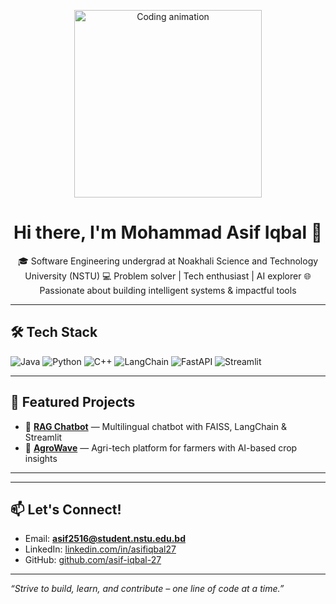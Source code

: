 <p align="center">
  <img src="https://media.giphy.com/media/qgQUggAC3Pfv687qPC/giphy.gif" width="300" alt="Coding animation">
</p>

<h1 align="center">Hi there, I'm Mohammad Asif Iqbal 👋</h1>

<p align="center">
  🎓 Software Engineering undergrad at Noakhali Science and Technology University (NSTU)  
💻 Problem solver | Tech enthusiast | AI explorer  
🌐 Passionate about building intelligent systems & impactful tools

</p>

---

## 🛠️ Tech Stack
![Java](https://img.shields.io/badge/Java-ED8B00?style=for-the-badge&logo=java&logoColor=white)
![Python](https://img.shields.io/badge/Python-3776AB?style=for-the-badge&logo=python&logoColor=white)
![C++](https://img.shields.io/badge/C++-00599C?style=for-the-badge&logo=cplusplus&logoColor=white)
![LangChain](https://img.shields.io/badge/LangChain-000000?style=for-the-badge&logo=LangChain&logoColor=white)
![FastAPI](https://img.shields.io/badge/FastAPI-009688?style=for-the-badge&logo=fastapi&logoColor=white)
![Streamlit](https://img.shields.io/badge/Streamlit-FF4B4B?style=for-the-badge&logo=streamlit&logoColor=white)

---

## 🚀 Featured Projects

- 🔎 [**RAG Chatbot**](https://github.com/asif-iqbal-27/RAG_ChatBot) — Multilingual chatbot with FAISS, LangChain & Streamlit    
- 🌾 [**AgroWave**](https://github.com/asif-iqbal-27/AgroWave) — Agri-tech platform for farmers with AI-based crop insights  

---



---

## 📫 Let's Connect!
- Email: **asif2516@student.nstu.edu.bd**
- LinkedIn: [linkedin.com/in/asifiqbal27](https://linkedin.com/in/asifiqbal27)
- GitHub: [github.com/asif-iqbal-27](https://github.com/asif-iqbal-27)

---

*“Strive to build, learn, and contribute – one line of code at a time.”*
